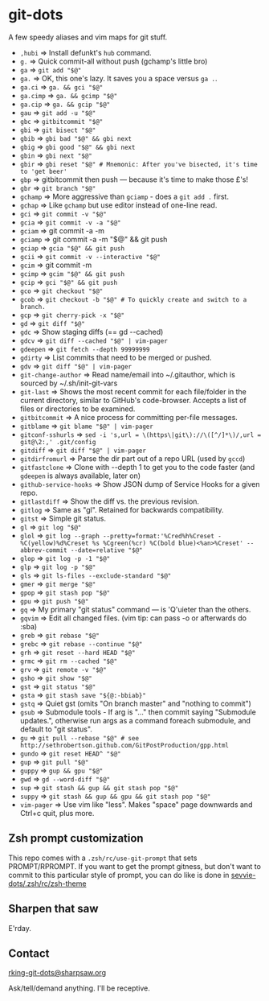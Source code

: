 git-dots
========

A few speedy aliases and vim maps for git stuff.

<!--
Requires: https://github.com/sharpsaw/perl-dots (for its bin/bin-docs)
Update by having sharpsaw/perl-dots then Y@" on the next line:
jjV}k!bin-docs
-->
* `,hubi` ⇒ Install defunkt's `hub` command.
* `g.` ⇒ Quick commit-all without push (gchamp's little bro)
* `ga` ⇒ `git add "$@"`
* `ga.` ⇒ OK, this one's lazy. It saves you a space versus `ga .`.
* `ga.ci` ⇒ `ga. && gci "$@"`
* `ga.cimp` ⇒ `ga. && gcimp "$@"`
* `ga.cip` ⇒ `ga. && gcip "$@"`
* `gau` ⇒ `git add -u "$@"`
* `gbc` ⇒ `gitbitcommit "$@"`
* `gbi` ⇒ `git bisect "$@"`
* `gbib` ⇒ `gbi bad "$@" && gbi next`
* `gbig` ⇒ `gbi good "$@" && gbi next`
* `gbin` ⇒ `gbi next "$@"`
* `gbir` ⇒ `gbi reset "$@" # Mnemonic: After you've bisected, it's time to 'get beer'`
* `gbp` ⇒ gitbitcommit then push — because it's time to make those £'s!
* `gbr` ⇒ `git branch "$@"`
* `gchamp` ⇒ More aggressive than `gciamp` - does a `git add .` first.
* `gchap` ⇒ Like `gchamp` but use editor instead of one-line read.
* `gci` ⇒ `git commit -v "$@"`
* `gcia` ⇒ `git commit -v -a "$@"`
* `gciam` ⇒ git commit -a -m
* `gciamp` ⇒ git commit -a -m "$@" && git push
* `gciap` ⇒ `gcia "$@" && git push`
* `gcii` ⇒ `git commit -v --interactive "$@"`
* `gcim` ⇒ git commit -m
* `gcimp` ⇒ `gcim "$@" && git push`
* `gcip` ⇒ `gci "$@" && git push`
* `gco` ⇒ `git checkout "$@"`
* `gcob` ⇒ `git checkout -b "$@" # To quickly create and switch to a branch.`
* `gcp` ⇒ `git cherry-pick -x "$@"`
* `gd` ⇒ `git diff "$@"`
* `gdc` ⇒ Show staging diffs (== gd --cached)
* `gdcv` ⇒ `git diff --cached "$@" | vim-pager`
* `gdeepen` ⇒ `git fetch --depth 99999999`
* `gdirty` ⇒ List commits that need to be merged or pushed.
* `gdv` ⇒ `git diff "$@" | vim-pager`
* `git-change-author` ⇒ Read name/email into ~/.gitauthor, which is sourced by ~/.sh/init-git-vars
* `git-last` ⇒ Shows the most recent commit for each file/folder in the current directory, similar to GitHub's code-browser. Accepts a list of files or directories to be examined.
* `gitbitcommit` ⇒ A nice process for committing per-file messages.
* `gitblame` ⇒ `git blame "$@" | vim-pager`
* `gitconf-sshurls` ⇒ `sed -i 's,url = \(https\|git\)://\([^/]*\)/,url = git@\2:,' .git/config`
* `gitdiff` ⇒ `git diff "$@" | vim-pager`
* `gitdirfromurl` ⇒ Parse the dir part out of a repo URL (used by `gccd`)
* `gitfastclone` ⇒ Clone with --depth 1 to get you to the code faster (and `gdeepen` is always available, later on)
* `github-service-hooks` ⇒ Show JSON dump of Service Hooks for a given repo.
* `gitlastdiff` ⇒ Show the diff vs. the previous revision.
* `gitlog` ⇒ Same as "gl". Retained for backwards compatibility.
* `gitst` ⇒ Simple git status.
* `gl` ⇒ `git log "$@"`
* `glol` ⇒ `git log --graph --pretty=format:'%Cred%h%Creset -%C(yellow)%d%Creset %s %Cgreen(%cr) %C(bold blue)<%an>%Creset' --abbrev-commit --date=relative "$@"`
* `glop` ⇒ `git log -p -1 "$@"`
* `glp` ⇒ `git log -p "$@"`
* `gls` ⇒ `git ls-files --exclude-standard "$@"`
* `gmer` ⇒ `git merge "$@"`
* `gpop` ⇒ `git stash pop "$@"`
* `gpu` ⇒ `git push "$@"`
* `gq` ⇒ My primary "git status" command — is 'Q'uieter than the others.
* `gqvim` ⇒ Edit all changed files. (vim tip: can pass -o or afterwards do :sba)
* `greb` ⇒ `git rebase "$@"`
* `grebc` ⇒ `git rebase --continue "$@"`
* `grh` ⇒ `git reset --hard HEAD "$@"`
* `grmc` ⇒ `git rm --cached "$@"`
* `grv` ⇒ `git remote -v "$@"`
* `gsho` ⇒ `git show "$@"`
* `gst` ⇒ `git status "$@"`
* `gsta` ⇒ `git stash save "${@:-bbiab}"`
* `gstq` ⇒ Quiet gst (omits "On branch master" and "nothing to commit")
* `gsub` ⇒ Submodule tools - If arg is "..." then commit saying "Submodule updates.", otherwise run args as a command foreach submodule, and default to "git status".
* `gu` ⇒ `git pull --rebase "$@" # see http://sethrobertson.github.com/GitPostProduction/gpp.html`
* `gundo` ⇒ `git reset HEAD^ "$@"`
* `gup` ⇒ `git pull "$@"`
* `guppy` ⇒ `gup && gpu "$@"`
* `gwd` ⇒ `gd --word-diff "$@"`
* `sup` ⇒ `git stash && gup && git stash pop "$@"`
* `suppy` ⇒ `git stash && gup && gpu && git stash pop "$@"`
* `vim-pager` ⇒ Use vim like "less". Makes "space" page downwards and Ctrl+c quit, plus more.

Zsh prompt customization
------------------------

This repo comes with a `.zsh/rc/use-git-prompt` that sets PROMPT/RPROMPT. If
you want to get the prompt gitness, but don't want to commit to this
particular style of prompt, you can do like is done in
[sevvie-dots/.zsh/rc/zsh-theme](https://github.com/sevvie/sevvie-dots/blob/master/.zsh/rc/zsh-theme)

Sharpen that saw
----------------

E'rday.

Contact
-------

rking-git-dots@sharpsaw.org

Ask/tell/demand anything. I'll be receptive.
